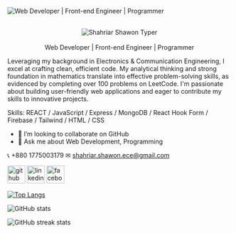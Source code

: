 ![Web Developer  |  Front-end Engineer  |  Programmer](https://media.licdn.com/dms/image/D5616AQFiT8TcAE0w1Q/profile-displaybackgroundimage-shrink_350_1400/0/1718258440156?e=1723680000&v=beta&t=Gd3Hd-psedxcuUF9qsQEABJEQrB9iZd92fJZ0TIImrM)

<br/>
<div align="center">
<img src="https://i.ibb.co/Vp9QPcn/intro-gif.gif" alt="Shahriar Shawon Typer" />
</div>
<br/>
<center>Web Developer | Front-end Engineer | Programmer</center>

Leveraging my background in Electronics & Communication Engineering, I excel at crafting clean, efficient code.  My analytical thinking and strong foundation in mathematics translate into effective problem-solving skills, as evidenced by completing over 100 problems on LeetCode. I'm passionate about building user-friendly web applications and eager to contribute my skills to innovative projects.

Skills: REACT / JavaScript / Express  / MongoDB / React Hook Form / Firebase / Tailwind / HTML / CSS

- 👯 I’m looking to collaborate on GitHub 
- 💬 Ask me about Web Development, Programming
  
📞 +880 1775003179 
✉ shahriar.shawon.ece@gmail.com


[<img src='https://cdn.jsdelivr.net/npm/simple-icons@3.0.1/icons/github.svg' alt='github' height='40'>](https://github.com/ShawonECE)  [<img src='https://cdn.jsdelivr.net/npm/simple-icons@3.0.1/icons/linkedin.svg' alt='linkedin' height='40'>](https://www.linkedin.com/in/shahriar-shawon-ece/)  [<img src='https://cdn.jsdelivr.net/npm/simple-icons@3.0.1/icons/facebook.svg' alt='facebook' height='40'>](https://www.facebook.com/shahriar.shawon.790)  

[![Top Langs](https://github-readme-stats.vercel.app/api/top-langs/?username=ShawonECE)](https://github.com/anuraghazra/github-readme-stats)

![GitHub stats](https://github-readme-stats.vercel.app/api?username=ShawonECE&show_icons=true&count_private=true)  

![GitHub streak stats](https://streak-stats.demolab.com/?user=ShawonECE)  

